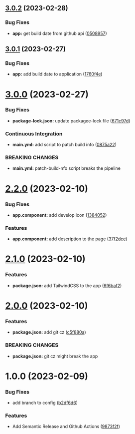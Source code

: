 ## [3.0.2](https://github.com/Khumozin/versioning/compare/v3.0.1...v3.0.2) (2023-02-28)


### Bug Fixes

* **app:** get build date from github api ([0508957](https://github.com/Khumozin/versioning/commit/0508957c71f18f09a6e21d6a7983183e4e503daa))

## [3.0.1](https://github.com/Khumozin/versioning/compare/v3.0.0...v3.0.1) (2023-02-27)


### Bug Fixes

* **app:** add build date to application ([1760f4e](https://github.com/Khumozin/versioning/commit/1760f4e28dd60dfd2bcd9817685eac990c89ad03))

# [3.0.0](https://github.com/Khumozin/versioning/compare/v2.2.0...v3.0.0) (2023-02-27)


### Bug Fixes

* **package-lock.json:** update packagee-lock file ([671c97d](https://github.com/Khumozin/versioning/commit/671c97d3f347a40efde01864369b87ceb26ad610))


### Continuous Integration

* **main.yml:** add script to patch build info ([0875a22](https://github.com/Khumozin/versioning/commit/0875a229106dd544340d2873b22304cf3ec86f3f))


### BREAKING CHANGES

* **main.yml:** patch-build-nfo script breaks the pipeline

# [2.2.0](https://github.com/Khumozin/versioning/compare/v2.1.0...v2.2.0) (2023-02-10)


### Bug Fixes

* **app.component:** add develop icon ([1384052](https://github.com/Khumozin/versioning/commit/1384052e10982c73b1b64ce1e5759cc8830a92ed))


### Features

* **app.component:** add description to the page ([37f2dce](https://github.com/Khumozin/versioning/commit/37f2dceea887ca3cdc9a0b6ee9880bf1505b52e9))

# [2.1.0](https://github.com/Khumozin/versioning/compare/v2.0.0...v2.1.0) (2023-02-10)


### Features

* **package.json:** add TailwindCSS to the app ([6f6baf2](https://github.com/Khumozin/versioning/commit/6f6baf2bc4e20f95e939bb7e6b81e9390b34fc7d))

# [2.0.0](https://github.com/Khumozin/versioning/compare/v1.0.0...v2.0.0) (2023-02-10)


### Features

* **package.json:** add git cz ([c5f880a](https://github.com/Khumozin/versioning/commit/c5f880a1741d5ff112bb4f9a3cd7aa1c01f7f9c5))


### BREAKING CHANGES

* **package.json:** git cz might break the app

# 1.0.0 (2023-02-09)


### Bug Fixes

* add branch to config ([b2df6d6](https://github.com/Khumozin/versioning/commit/b2df6d66c4a2005463b7c60f1ea1d6789a3e7ae4))


### Features

* Add Semantic Release and Github Actions ([9873f2f](https://github.com/Khumozin/versioning/commit/9873f2fe445f8af51bc04223402e6bb21009bea7))
